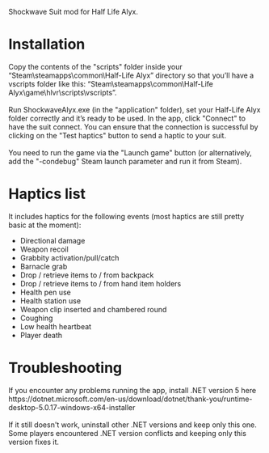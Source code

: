 Shockwave Suit mod for Half Life Alyx.

<h1>Installation</h1>
Copy the contents of the "scripts" folder inside your “Steam\steamapps\common\Half-Life Alyx” directory so that you’ll have a vscripts folder like this: “Steam\steamapps\common\Half-Life Alyx\game\hlvr\scripts\vscripts”.
</br></br>
Run ShockwaveAlyx.exe (in the "application" folder), set your Half-Life Alyx folder correctly and it’s ready to be used. In the app, click "Connect" to have the suit connect. You can ensure that the connection is successful by clicking on the "Test haptics" button to send a haptic to your suit.
</br></br>
You need to run the game via the "Launch game" button (or alternatively, add the "-condebug" Steam launch parameter and run it from Steam).

<h1>Haptics list</h1>
It includes haptics for the following events (most haptics are still pretty basic at the moment):

- Directional damage
- Weapon recoil
- Grabbity activation/pull/catch
- Barnacle grab
- Drop / retrieve items to / from backpack
- Drop / retrieve items to / from hand item holders
- Health pen use
- Health station use
- Weapon clip inserted and chambered round
- Coughing
- Low health heartbeat
- Player death

<h1>Troubleshooting</h1>
If you encounter any problems running the app, install .NET version 5 here https://dotnet.microsoft.com/en-us/download/dotnet/thank-you/runtime-desktop-5.0.17-windows-x64-installer
</br></br>
If it still doesn't work, uninstall other .NET versions and keep only this one. Some players encountered .NET version conflicts and keeping only this version fixes it.
